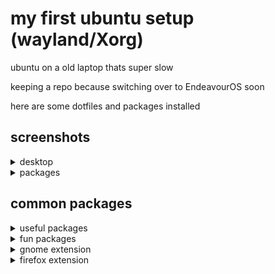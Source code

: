 # my first ubuntu setup (wayland/Xorg)

ubuntu on a old laptop thats super slow

keeping a repo because switching over to EndeavourOS soon

here are some dotfiles and packages installed

## screenshots


<details>
<summary>desktop</summary>
<br>

![Screenshot from 2023-10-31 12-27-44](https://github.com/cpp-johnny/ubuntu-setup/assets/119715263/39381813-0c90-4bf5-800f-267aea04d81d)

![Screenshot from 2023-10-31 12-24-25](https://github.com/cpp-johnny/ubuntu-setup/assets/119715263/ca5dc020-cd94-4d6a-b4e8-8e01003d50df)

![Screenshot from 2023-10-31 12-33-11](https://github.com/cpp-johnny/ubuntu-setup/assets/119715263/f0165c19-86af-4cec-9b1f-1c73c10f049e)

  
</details>


<details>
<summary>packages</summary>
<br>



![Screenshot from 2023-11-04 12-18-03](https://github.com/cpp-johnny/ubuntu-setup/assets/119715263/bed69190-c6d7-4673-9efc-e901955a95a2)


![Screenshot from 2023-11-04 12-37-46](https://github.com/cpp-johnny/ubuntu-setup/assets/119715263/41bc1d35-dcef-4286-97cd-aa0ab4e0ba24)


![Screenshot from 2023-10-30 20-18-10](https://github.com/cpp-johnny/ubuntu-setup/assets/119715263/a64b86b8-fea4-4413-85fc-fee5468a1e67)


![Screenshot from 2023-10-30 20-25-53](https://github.com/cpp-johnny/ubuntu-setup/assets/119715263/d84a4490-740f-442e-907b-2d230374975e)


</details>

## common packages

<details>
<summary>useful packages </summary>
<br>

```
terminal:             alacritty (used primarily), kitty

editor:               NvChad, VS Code

note taking:          notepad ++ (via snap/wine), Obsidian

browser:              firefox

LaTeX:                TeXstudio

image manupilation:   Gimp
```
</details>


<details>
<summary>fun packages </summary>
<br>

```
bpytop
cava
cbonsai
cmatrix
htop
periodic-table-cli 
pipes.sh
rusty-rain
tty-clock
```
</details>

<details>
<summary>gnome extension </summary>
<br>

```
desktop icons NG (DING)
Emoji Selector
Extension List
Improved Workspace Indicator
OpenWeather
Rounded Window Corners
Vitals
```
</details>

<details>
<summary>firefox extension </summary>
<br>

```
uBlock Origin
Dark Reader
```
</details>























